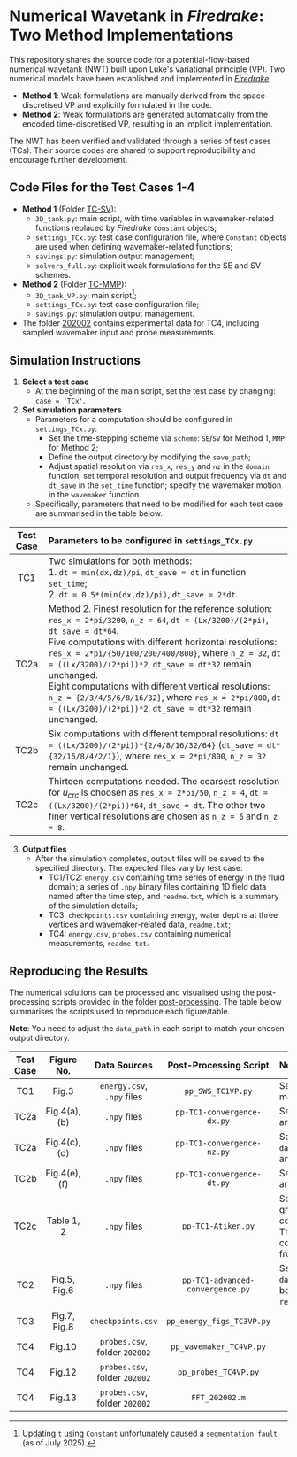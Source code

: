 # Numerical Wavetank in *Firedrake*: Two Method Implementations
This repository shares the source code for a potential-flow-based numerical wavetank (NWT) built upon Luke's variational principle (VP). Two numerical models have been established and implemented in [*Firedrake*](https://www.firedrakeproject.org/): 
- **Method 1**: Weak formulations are manually derived from the space-discretised VP and explicitly formulated in the code.
- **Method 2**: Weak formulations are generated automatically from the encoded time-discretised VP, resulting in an implicit implementation.

The NWT has been verified and validated through a series of test cases (TCs). Their source codes are shared to support reproducibility and encourage further development.

## Code Files for the Test Cases 1-4
- **Method 1** (Folder [TC-SV](TC-SV)):
    - `3D_tank.py`: main script, with time variables in wavemaker-related functions replaced by *Firedrake* `Constant` objects;
    - `settings_TCx.py`: test case configuration file, where `Constant` objects are used when defining wavemaker-related functions;
    - `savings.py`: simulation output management;
    - `solvers_full.py`: explicit weak formulations for the SE and SV schemes.
- **Method 2** (Folder [TC-MMP](TC-MMP)):
    - `3D_tank_VP.py`: main script[^1];
    - `settings_TCx.py`: test case configuration file;
    - `savings.py`: simulation output management.
- The folder [202002](202002) contains experimental data for TC4, including sampled wavemaker input and probe measurements.

[^1]: Updating `t` using `Constant` unfortunately caused a `segmentation fault` (as of July 2025).

## Simulation Instructions
1. **Select a test case**
    - At the beginning of the main script, set the test case by changing: `case = 'TCx'`.
2. **Set simulation parameters**
    - Parameters for a computation should be configured in `settings_TCx.py`:
      - Set the time-stepping scheme via `scheme`: `SE`/`SV` for Method 1, `MMP` for Method 2;
      - Define the output directory by modifying the `save_path`;
      - Adjust spatial resolution via `res_x`, `res_y` and `nz` in the `domain` function; set temporal resolution and output frequency via `dt` and `dt_save` in the `set_time` function; specify the wavemaker motion in the `wavemaker` function.
    - Specifically, parameters that need to be modified for each test case are summarised in the table below.

| Test Case | Parameters to be configured in `settings_TCx.py` |
| :---:     |    :----    |
| TC1       |  Two simulations for both methods: <br/> 1. `dt = min(dx,dz)/pi`, `dt_save = dt` in function `set_time`; <br/> 2. `dt = 0.5*(min(dx,dz)/pi)`, `dt_save = 2*dt`. |
| TC2a      |  Method 2. Finest resolution for the reference solution: `res_x = 2*pi/3200`, `n_z = 64`, `dt = (Lx/3200)/(2*pi)`, `dt_save = dt*64`. <br/> Five computations with different horizontal resolutions: `res_x = 2*pi/{50/100/200/400/800}`, where `n_z = 32`, `dt = ((Lx/3200)/(2*pi))*2`, `dt_save = dt*32` remain unchanged. <br/> Eight computations with different vertical resolutions: `n_z = {2/3/4/5/6/8/16/32}`, where `res_x = 2*pi/800`, `dt = ((Lx/3200)/(2*pi))*2`, `dt_save = dt*32` remain unchanged.|
| TC2b      |  Six computations with different temporal resolutions: `dt = ((Lx/3200)/(2*pi))*{2/4/8/16/32/64}` (`dt_save = dt*{32/16/8/4/2/1}`), where `res_x = 2*pi/800`, `n_z = 32` remain unchanged. |
| TC2c      | Thirteen computations needed. The coarsest resolution for $u_{crc}$ is choosen as `res_x = 2*pi/50`, `n_z = 4`, `dt = ((Lx/3200)/(2*pi))*64`, `dt_save = dt`. The other two finer vertical resolutions are chosen as `n_z = 6` and `n_z = 8`. |


3. **Output files**
    - After the simulation completes, output files will be saved to the specified directory. The expected files vary by test case: 
      - TC1/TC2: `energy.csv` containing time series of energy in the fluid domain; a series of `.npy` binary files containing 1D field data named after the time step, and `readme.txt`, which is a summary of the simulation details;
      - TC3: `checkpoints.csv` containing energy, water depths at three vertices and wavemaker-related data, `readme.txt`;
      - TC4: `energy.csv`, `probes.csv` containing numerical measurements, `readme.txt`.

## Reproducing the Results
The numerical solutions can be processed and visualised using the post-processing scripts provided in the folder [post-processing](post-processing). The table below summarises the scripts used to reproduce each figure/table.

**Note**: You need to adjust the `data_path` in each script to match your chosen output directory.

| Test Case| Figure No. | Data Sources | Post-Processing Script  | Note(s) |
|  :----:  |  :----:    |    :----:    |      :----:           | :--- |
|   TC1    |   Fig.3    |  `energy.csv`, <br/> `.npy` files | `pp_SWS_TC1VP.py` | Set `data_path{1/2}` for both methods |
|   TC2a   |   Fig.4(a),(b)  |  `.npy` files | `pp-TC1-convergence-dx.py` | Set `data_path{/1/2/3/4/5}`, and `path` in `save_figure`. |
|   TC2a   |   Fig.4(c),(d)  |  `.npy` files | `pp-TC1-convergence-nz.py` | Set `data_path{/1/2/3/4/5/6/7/8}`, and `path` in `save_figure`. |
|   TC2b   |   Fig.4(e),(f)  |  `.npy` files | `pp-TC1-convergence-dt.py` | Set `data_path{/1/2/3/4/5/6}`, and `path` in `save_figure`. |
|   TC2c   |   Table 1, 2    |  `.npy` files | `pp-TC1-Atiken.py` | Set `data_path{1/2/3}` for a group computations with coarse/medium/fine meshes. The time-averaged order of convergence can be read from the bottom figure. |
|   TC2    |   Fig.5, Fig.6  |  `.npy` files |  `pp-TC1-advanced-convergence.py` | Set `data_folder` and thirteen `data_path_xxx`; switch between `'h'/'psi'` for `results`.
|   TC3    |   Fig.7, Fig.8  |  `checkpoints.csv` | `pp_energy_figs_TC3VP.py` |
|   TC4    |   Fig.10    |  `probes.csv`, folder `202002` | `pp_wavemaker_TC4VP.py`  |
|   TC4    |   Fig.12   |  `probes.csv`, folder `202002` | `pp_probes_TC4VP.py`  |
|   TC4    |   Fig.13   |  `probes.csv`, folder `202002` | `FFT_202002.m`  |


